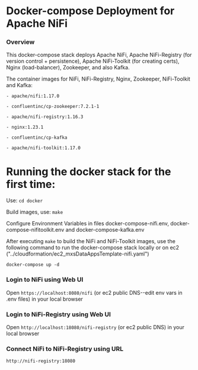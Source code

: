 # Docker-compose Deployment for Apache NiFi

### Overview
This docker-compose stack deploys Apache NiFi, Apache NiFi-Registry (for version control + persistence), Apache NiFi-Toolkit (for creating certs), Nginx (load-balancer), Zookeeper, and also Kafka.

The container images for NiFi, NiFi-Registry, Nginx, Zookeeper, NiFi-Toolkit and Kafka:
 
	- apache/nifi:1.17.0
	
	- confluentinc/cp-zookeeper:7.2.1-1

	- apache/nifi-registry:1.16.3

	- nginx:1.23.1

	- confluentinc/cp-kafka

	- apache/nifi-toolkit:1.17.0

# Running the docker stack for the first time:

Use:
`cd docker`

Build images, use: 
`make`

Configure Environment Variables in files docker-compose-nifi.env, docker-compose-nifitoolkit.env and docker-compose-kafka.env

After executing `make` to build the NiFi and NiFi-Toolkit images, use the following command to run the docker-compose stack locally or on ec2 ("../cloudformation/ec2_mxsDataAppsTemplate-nifi.yaml")

`docker-compose up -d`

### Login to NiFi using Web UI
Open `https://localhost:8080/nifi` (or ec2 public DNS--edit env vars in .env files) in your local browser

### Login to NiFi-Registry using Web UI
Open `http://localhost:18080/nifi-registry` (or ec2 public DNS) in your local browser

### Connect NiFi to NiFi-Registry using URL
`http://nifi-registry:18080`
